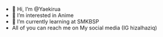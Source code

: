 - 👋 Hi, I’m @Yaekirua
- 👀 I’m interested in Anime
- 🌱 I’m currently learning at SMKBSP
- All of you can reach me on My social media (IG hizalhaziq)

